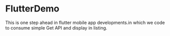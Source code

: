 # FlutterDemo
This is one step ahead in flutter mobile app developments.in which we code to consume simple Get API and display in listing.
